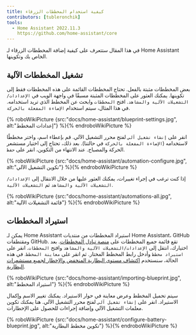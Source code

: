 ```yaml
---
title: كيفية استخدام المخططات الزرقاء
contributors: [tubleronchik]
tools:
  - Home Assistant 2022.11.3
    https://github.com/home-assistant/core
---
```


في هذا المقال ستتعرف على كيفية إضافة المخططات الزرقاء لـ Home Assistant الخاص بك وتكوينها.

## تشغيل المخططات الآلية

بعض المخططات مثبتة بالفعل. تحتاج المخططات القائمة على هذه المخططات فقط إلى تكوينها. يمكنك العثور على المخططات المثبتة مسبقًا في واجهة الويب في `الإعدادات/التشغيلات الآلية والمشاهد`. افتح `المخططات` وابحث عن المخطط الذي تريد استخدامه. في هذا المثال، سيتم استخدام `الإضاءة المفعلة بالحركة`.

{% roboWikiPicture {src:"docs/home-assistant/blueprint-settings.jpg", alt:"إعدادات المخطط"} %}{% endroboWikiPicture %}

انقر على `إنشاء تشغيل آلي` لفتح محرر التشغيل الآلي. قم بإعطاء اسم، واختر مخططًا لاستخدامه (`الإضاءة المفعلة بالحركة` في حالتنا). بعد ذلك، تحتاج إلى اختيار مستشعر الحركة والمصباح. عند الانتهاء من التكوين، انقر على `حفظ`.

{% roboWikiPicture {src:"docs/home-assistant/automation-configure.jpg", alt:"تكوين التشغيل الآلي"} %}{% endroboWikiPicture %}

إذا كنت ترغب في إجراء تغييرات، يمكنك العثور عليها من خلال الانتقال إلى `الإعدادات/التشغيلات الآلية والمشاهد` ثم `التشغيلات الآلية`.

{% roboWikiPicture {src:"docs/home-assistant/automations-all.jpg", alt:"قائمة التشغيلات الآلية"} %}{% endroboWikiPicture %}

## استيراد المخططات

يمكن لـ Home Assistant استيراد المخططات من منتديات Home Assistant، GitHub ومقتطفات GitHub. تقع قائمة جميع المخططات على [منصة تبادل المخططات](https://community.home-assistant.io/c/blueprints-exchange/53). بعد اختيارك، انتقل إلى `الإعدادات/التشغيلات الآلية والمشاهد` وافتح `المخططات`. انقر على `استيراد مخطط` وأدخل رابط المخطط المختار. ثم انقر على `معاينة المخطط`. في هذه الحالة، سنستخدم [اكتشاف مستوى البطارية المنخفض والإخطار لجميع مستشعرات البطارية](https://community.home-assistant.io/t/low-battery-level-detection-notification-for-all-battery-sensors/258664).

{% roboWikiPicture {src:"docs/home-assistant/importing-blueprint.jpg", alt:"استيراد المخطط"} %}{% endroboWikiPicture %}

سيتم تحميل المخطط وعرض معاينة في حوار الاستيراد. يمكنك تغيير الاسم وإكمال الاستيراد. انقر على `إنشاء تشغيل آلي` لفتح محرر التشغيل الآلي. هنا يمكنك تكوين معلمات التشغيل الآلي وإضافة إجراءات للحصول على الإخطارات.

{% roboWikiPicture {src:"docs/home-assistant/configure-battery-blueprint.jpg", alt:"تكوين مخطط البطارية"} %}{% endroboWikiPicture %}